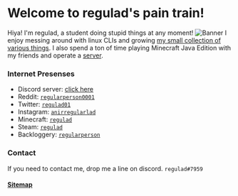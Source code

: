 # Welcome to regulad's pain train!
Hiya! I'm regulad, a student doing stupid things at any moment!
![Banner](files/banner.png)
I enjoy messing around with linux CLIs and growing [my small collection of various things](/inventory).
I also spend a ton of time playing Minecraft Java Edition with my friends and operate a [server](/minecraft).
### Internet Presenses
* Discord server: [click here](/discord)
* Reddit: [`regularperson0001`](https://www.reddit.com/user/regularperson0001)
* Twitter: [`regulad01`](https://twitter.com/regulad01)
* Instagram: [`anirregularlad`](https://www.instagram.com/anirregularlad/)
* Minecraft: [`regulad`](https://namemc.com/profile/regulad.1)
* Steam: [`regulad`](https://steamcommunity.com/id/regulad0)
* Backloggery: [`regularperson`](https://backloggery.com/regularperson)

### Contact
If you need to contact me, drop me a line on discord. `regulad#7959`

#### [Sitemap](/sitemap)